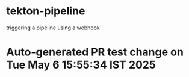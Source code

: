 # tekton-pipeline
triggering a pipeline using a webhook
# Auto-generated PR test change on Tue May  6 15:55:34 IST 2025

